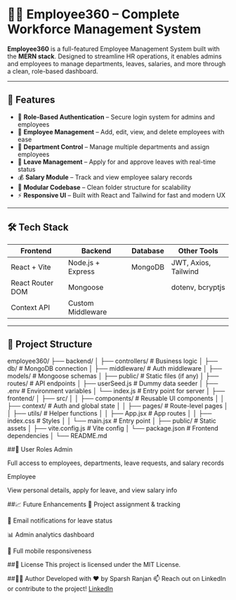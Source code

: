 # 👩‍💼 Employee360 – Complete Workforce Management System

**Employee360** is a full-featured Employee Management System built with the **MERN stack**. Designed to streamline HR operations, it enables admins and employees to manage departments, leaves, salaries, and more through a clean, role-based dashboard.

---

## 🚀 Features

- 🔐 **Role-Based Authentication** – Secure login system for admins and employees
- 👥 **Employee Management** – Add, edit, view, and delete employees with ease
- 🏢 **Department Control** – Manage multiple departments and assign employees
- 📝 **Leave Management** – Apply for and approve leaves with real-time status
- 💰 **Salary Module** – Track and view employee salary records
- 📂 **Modular Codebase** – Clean folder structure for scalability
- ⚡ **Responsive UI** – Built with React and Tailwind for fast and modern UX

---

## 🛠️ Tech Stack

| Frontend              | Backend            | Database | Other Tools          |
|-----------------------|--------------------|----------|----------------------|
| React + Vite          | Node.js + Express  | MongoDB  | JWT, Axios, Tailwind |
| React Router DOM      | Mongoose           |          | dotenv, bcryptjs     |
| Context API           | Custom Middleware  |          |                      |

---

## 📁 Project Structure

employee360/
├── backend/
│ ├── controllers/ # Business logic
│ ├── db/ # MongoDB connection
│ ├── middleware/ # Auth middleware
│ ├── models/ # Mongoose schemas
│ ├── public/ # Static files (if any)
│ ├── routes/ # API endpoints
│ ├── userSeed.js # Dummy data seeder
│ ├── .env # Environment variables
│ └── index.js # Entry point for server
│
├── frontend/
│ ├── src/
│ │ ├── components/ # Reusable UI components
│ │ ├── context/ # Auth and global state
│ │ ├── pages/ # Route-level pages
│ │ ├── utils/ # Helper functions
│ │ ├── App.jsx # App routes
│ │ ├── index.css # Styles
│ │ └── main.jsx # Entry point
│ ├── public/ # Static assets
│ ├── vite.config.js # Vite config
│ └── package.json # Frontend dependencies
│
└── README.md

##🔐 User Roles
Admin

Full access to employees, departments, leave requests, and salary records

Employee

View personal details, apply for leave, and view salary info

##📈 Future Enhancements
📁 Project assignment & tracking

📧 Email notifications for leave status

📊 Admin analytics dashboard

📱 Full mobile responsiveness

##📄 License
This project is licensed under the MIT License.

##👩‍💻 Author
Developed with ❤️ by Sparsh Ranjan
📫 Reach out on LinkedIn or contribute to the project!
[LinkedIn]([https://www.linkedin.com/in/your-username](https://www.linkedin.com/in/sparsh-ranjan-b57514289?utm_source=share&utm_campaign=share_via&utm_content=profile&utm_medium=android_app))

